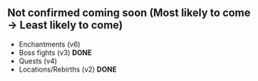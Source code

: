 **Not confirmed coming soon (Most likely to come -> Least likely to come)**
-
- Enchantments (v6)
- Boss fights (v3) **DONE**
- Quests (v4)
- Locations/Rebirths (v2) **DONE**